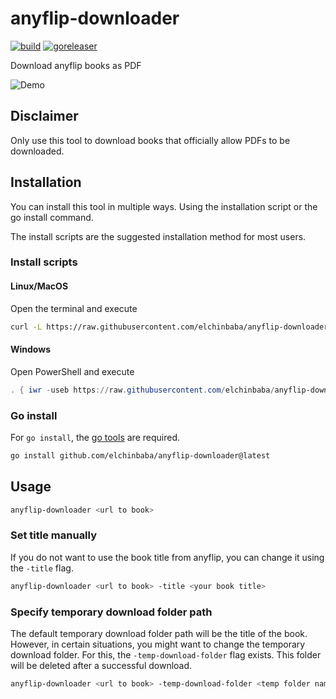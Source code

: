 # anyflip-downloader

[![build](https://github.com/elchinbaba/anyflip-downloader/actions/workflows/build.yml/badge.svg)](https://github.com/elchinbaba/anyflip-downloader/actions/workflows/build.yml)
[![goreleaser](https://github.com/elchinbaba/anyflip-downloader/actions/workflows/release.yml/badge.svg)](https://github.com/elchinbaba/anyflip-downloader/actions/workflows/release.yml)

Download anyflip books as PDF

![Demo](/assets/demo.gif)

## Disclaimer

Only use this tool to download books that officially allow PDFs to be downloaded.

## Installation
You can install this tool in multiple ways. Using the installation script or the go install command.

The install scripts are the suggested installation method for most users. 

### Install scripts

#### Linux/MacOS
Open the terminal and execute
```sh
curl -L https://raw.githubusercontent.com/elchinbaba/anyflip-downloader/main/scripts/install.sh | /usr/bin/env bash
```

#### Windows
Open PowerShell and execute
```PowerShell
. { iwr -useb https://raw.githubusercontent.com/elchinbaba/anyflip-downloader/main/scripts/install.ps1 } | iex;
```

### Go install
For `go install`, the [go tools](https://go.dev/doc/install) are required.

```sh
go install github.com/elchinbaba/anyflip-downloader@latest
```

## Usage

```sh
anyflip-downloader <url to book>
```

### Set title manually

If you do not want to use the book title from anyflip, you can change it using the `-title` flag.

```sh
anyflip-downloader <url to book> -title <your book title>
```

### Specify temporary download folder path

The default temporary download folder path will be the title of the book. However, in certain situations, you might want to change the temporary download folder. For this, the `-temp-download-folder` flag exists. This folder will be deleted after a successful download.

```sh
anyflip-downloader <url to book> -temp-download-folder <temp folder name>
```

